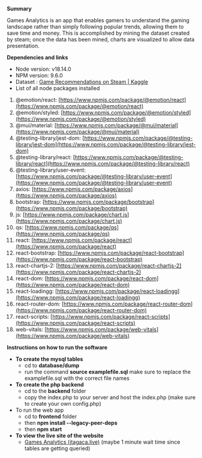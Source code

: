 **Summary**

Games Analytics is an app that enables gamers to understand the gaming landscape rather than simply following popular trends, allowing them to save time and money. This is accomplished by mining the dataset created by steam; once the data has been mined, charts are visualized to allow data presentation.

**Dependencies and links**

- Node version: v18.14.0
- NPM version: 9.6.0
- Dataset : [Game Recommendations on Steam | Kaggle](https://www.kaggle.com/datasets/antonkozyriev/game-recommendations-on-steam?select=games.csv)
- List of all node packages installed
1. @emotion/react: [https://www.npmjs.com/package/@emotion/react](https://www.npmjs.com/package/@emotion/react)
2. @emotion/styled: [https://www.npmjs.com/package/@emotion/styled](https://www.npmjs.com/package/@emotion/styled)
3. @mui/material: [https://www.npmjs.com/package/@mui/material](https://www.npmjs.com/package/@mui/material)
4. @testing-library/jest-dom: [https://www.npmjs.com/package/@testing-library/jest-dom](https://www.npmjs.com/package/@testing-library/jest-dom)
5. @testing-library/react: [https://www.npmjs.com/package/@testing-library/react](https://www.npmjs.com/package/@testing-library/react)
6. @testing-library/user-event: [https://www.npmjs.com/package/@testing-library/user-event](https://www.npmjs.com/package/@testing-library/user-event)
7. axios: [https://www.npmjs.com/package/axios](https://www.npmjs.com/package/axios)
8. bootstrap: [https://www.npmjs.com/package/bootstrap](https://www.npmjs.com/package/bootstrap)
9. js: [https://www.npmjs.com/package/chart.js](https://www.npmjs.com/package/chart.js)
10. qs: [https://www.npmjs.com/package/qs](https://www.npmjs.com/package/qs)
11. react: [https://www.npmjs.com/package/react](https://www.npmjs.com/package/react)
12. react-bootstrap: [https://www.npmjs.com/package/react-bootstrap](https://www.npmjs.com/package/react-bootstrap)
13. react-chartjs-2: [https://www.npmjs.com/package/react-chartjs-2](https://www.npmjs.com/package/react-chartjs-2)
14. react-dom: [https://www.npmjs.com/package/react-dom](https://www.npmjs.com/package/react-dom)
15. react-loadingg: [https://www.npmjs.com/package/react-loadingg](https://www.npmjs.com/package/react-loadingg)
16. react-router-dom: [https://www.npmjs.com/package/react-router-dom](https://www.npmjs.com/package/react-router-dom)
17. react-scripts: [https://www.npmjs.com/package/react-scripts](https://www.npmjs.com/package/react-scripts)
18. web-vitals: [https://www.npmjs.com/package/web-vitals](https://www.npmjs.com/package/web-vitals)

**Instructions on how to run the software**

- **To create the mysql tables**
  - cd to **database/dump**
  - run the command **source examplefile.sql** make sure to replace the examplefile.sql with the correct file names
- **To create the php backend**
  - cd to the **backend** folder
  - copy the index.php to your server and host the index.php (make sure to create your own config.php)
- To run the web app
  - cd to **frontend** folder
  - then **npm install --legacy-peer-deps**
  - then **npm start**
- **To view the live site of the website**
  - [Games Analytics (jtagaca.live)](https://gamesanalytics.jtagaca.live/analytics) (maybe 1 minute wait time since tables are getting queried)
